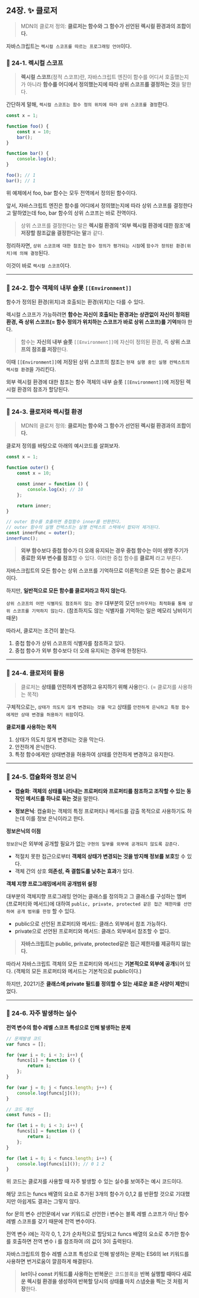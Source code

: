 ## 24장. ✨ 클로저

> MDN의 클로저 정의: **클로저는 함수와 그 함수가 선언된 렉시컬 환경과의 조합이다.**

자바스크립트는 `렉시컬 스코프를 따르는 프로그래밍 언어`이다.

### 📌 24-1. 렉시컬 스코프

> **렉시컬 스코프**(정적 스코프)란, 자바스크립트 엔진이 함수를 어디서 호출했는지가 아니라 **함수를 어디에서 정의했는지에 따라 상위 스코프를 결정하는 것**을 말한다.

간단하게 말해, `렉시컬 스코프는 함수 정의 위치에 따라 상위 스코프를 결정`한다.

```js
const x = 1;

function foo() {
	const x = 10;
	bar();
}

function bar() {
	console.log(x);
}

foo(); // 1
bar(); // 1
```

위 예제에서 foo, bar 함수는 모두 전역에서 정의된 함수이다.

앞서, 자바스크립트 엔진은 함수를 어디에서 정의했는지에 따라 상위 스코프를 결정한다고 말하였는데 foo, bar 함수의 상위 스코프는 바로 전역이다.

> 상위 스코프를 결정한다는 말은 **렉시컬 환경의 '외부 렉시컬 환경에 대한 참조'에 저장할 참조값을 결정한다는 말**과 같다.

정리하자면, `상위 스코프에 대한 참조`는 `함수 정의가 평가되는 시점`에 `함수가 정의된 환경(위치)에 의해 결정`된다.

이것이 바로 `렉시컬 스코프`이다.

---

### 📌 24-2. 함수 객체의 내부 슬롯 `[[Environment]]`

함수가 정의된 환경(위치)과 호출되는 환경(위치)는 다를 수 있다.

렉시컬 스코프가 가능하려면 **함수는 자신이 호출되는 환경과는 상관없이 자신이 정의된 환경, 즉 상위 스코프(= 함수 정의가 위치하는 스코프가 바로 상위 스코프)를 기억**해야 한다.

> 함수는 **자신의 내부 슬롯** `[[Environment]]`에 자신이 정의된 환경, 즉 **상위 스코프의 참조를 저장**한다.

이때 `[[Environment]]`에 저장된 상위 스코프의 참조는 `현재 실행 중인 실행 컨텍스트의 렉시컬 환경`을 가리킨다.

외부 렉시컬 환경에 대한 참조는 함수 객체의 내부 슬롯 `[[Environment]]`에 저장된 렉시컬 환경의 참조가 할당된다.

---

### 📌 24-3. 클로저와 렉시컬 환경

> MDN의 클로저 정의: **클로저는 함수와 그 함수가 선언된 렉시컬 환경과의 조합이다.**

클로저 정의를 바탕으로 아래의 예시코드를 살펴보자.

```js
const x = 1;

function outer() {
	const x = 10;

	const inner = function () {
		console.log(x); // 10
	};

	return inner;
}

// outer 함수를 호출하면 중첩함수 inner를 반환한다.
// outer 함수의 실행 컨텍스트는 실행 컨텍스트 스택에서 팝되어 제거된다.
const innerFunc = outer();
innerFunc();
```

> **외부 함수보다 중첩 함수가 더 오래 유지되는 경우 중첩 함수는 이미 생명 주기가 종료한 외부 변수를 참조**할 수 있다. 이러한 중첩 함수를 **클로저** 라고 부른다.

자바스크립트의 모든 함수는 상위 스코프를 기억하므로 이론적으론 모든 함수는 클로저이다.

하지만, **일반적으로 모든 함수를 클로저라고 하지 않는다.**

`상위 스코프의 어떤 식별자도 참조하지 않는 경우` 대부분의 모던 `브라우저는 최적화를 통해 상위 스코프를 기억하지 않는다.` (참조하지도 않는 식별자를 기억하는 일은 메모리 낭비이기 때문)

따라서, 클로저는 조건이 붙는다.

1. 중첩 함수가 상위 스코프의 식별자를 참조하고 있다.
2. 중첩 함수가 외부 함수보다 더 오래 유지되는 경우에 한정된다.

---

### 📌 24-4. 클로저의 활용

> 클로저는 **상태를 안전하게 변경하고 유지하기 위해 사용**한다. (= 클로저를 사용하는 목적)

구체적으로는, `상태가 의도치 않게 변경되는 것을 막고` 상태를 `안전하게 은닉하고 특정 함수에게만 상태 변경을 허용하기 위함`이다.

**클로저를 사용하는 목적**

1. 상태가 의도치 않게 변경되는 것을 막는다.
2. 안전하게 은닉한다.
3. 특정 함수에게만 상태변경을 허용하여 상태를 안전하게 변경하고 유지한다.

---

### 📌 24-5. 캡슐화와 정보 은닉

- **캡슐화**: **객체의 상태를 나타내는 프로퍼티와 프로퍼티를 참조하고 조작할 수 있는 동작인 메서드를 하나로 묶는 것**을 말한다.

- **정보은닉**: 캡슐화는 객체의 특정 프로퍼티나 메서드를 감출 목적으로 사용하기도 하는데 이를 정보 은닉이라고 한다.

**정보은닉의 이점**

`정보은닉`은 외부에 공개할 필요가 없는 `구현의 일부를 외부에 공개되지 않도록 감춘다.`

- 적절치 못한 접근으로부터 **객체의 상태가 변경되는 것을 방지해 정보를 보호**할 수 있다.
- 객체 간의 상호 **의존성, 즉 결합도를 낮추는 효과**가 있다.

**객체 지향 프로그래밍에서의 공개범위 설정**

대부분의 객체지향 프로그래밍 언어는 클래스를 정의하고 그 클래스를 구성하는 멤버(프로퍼티와 메서드)에 대하여 `public, private, protected 같은 접근 제한자를 선언하여 공개 범위를 한정` 할 수 있다.

- public으로 선언된 프로퍼티와 메서드: 클래스 외부에서 참조 가능하다.
- private으로 선언된 프로퍼티와 메서드: 클래스 외부에서 참조할 수 없다.

> **자바스크립트는 public, private, protected같은 접근 제한자를 제공하지 않는다.**

따라서 자바스크립트 객체의 모든 프로퍼티와 메서드는 **기본적으로 외부에 공개**되어 있다.
(객체의 모든 프로퍼티와 메서드는 기본적으로 public이다.)

하지만, 2021기준 **클래스에 private 필드를 정의할 수 있는 새로운 표준 사양이 제안**되었다.

---

### 📌 24-6. 자주 발생하는 실수

**전역 변수의 함수 레벨 스코프 특성으로 인해 발생하는 문제**

```js
// 문제발생 코드
var funcs = [];

for (var i = 0; i < 3; i++) {
	funcs[i] = function () {
		return i;
	};
}

for (var j = 0; j < funcs.length; j++) {
	console.log(funcs[j]());
}

// 코드 개선
const funcs = [];

for (let i = 0; i < 3; i++) {
	funcs[i] = function () {
		return i;
	};
}

for (let i = 0; i < funcs.length; i++) {
	console.log(funcs[i]()); // 0 1 2
}
```

위 코드는 클로저를 사용할 때 자주 발생할 수 있는 실수를 보여주는 예시 코드이다.

해당 코드는 funcs 배열의 요소로 추가된 3개의 함수가 0,1,2 를 반환할 것으로 기대했지만
아쉽게도 결과는 그렇지 않다.

for 문의 변수 선언문에서 var 키워드로 선언한 i 변수는 블록 레벨 스코프가 아닌 함수 레벨 스코프를 갖기 때문에 전역 변수이다.

전역 변수 i에는 각각 0, 1, 2가 순차적으로 할당되고 funcs 배열의 요소로 추가한 함수를 호출하면 전역 변수 i 를 참조하여 i의 값이 3이 출력된다.

자바스크립트의 함수 레벨 스코프 특성으로 인해 발생하는 문제는 ES6의 let 키워드를 사용하면 번거로움이 깔끔하게 해결된다.

> **let이나 const 키워드를 사용하는 반복문**은 코드블록을 **반복 실행할 때마다 새로운 렉시컬 환경을 생성하여 반복할 당시의 상태를 마치 스냅숏을 찍는 것 처럼 저장**한다.
